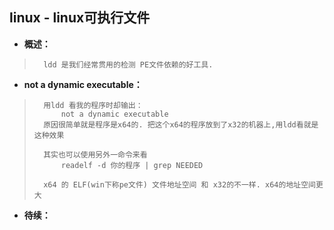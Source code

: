 ## linux - linux可执行文件
- **概述：**
>       ldd 是我们经常贯用的检测 PE文件依赖的好工具.
>
>

- **not a dynamic executable：**
>       用ldd 看我的程序时却输出：
>           not a dynamic executable
>       原因很简单就是程序是x64的. 把这个x64的程序放到了x32的机器上,用ldd看就是这种效果
>
>       其实也可以使用另外一命令来看
>           readelf -d 你的程序 | grep NEEDED
>
>       x64 的 ELF(win下称pe文件) 文件地址空间 和 x32的不一样. x64的地址空间更大
>
>

- **待续：**
>
>
>
>
>
>
>
>
>
>
>
>
>
>
>
>
>
